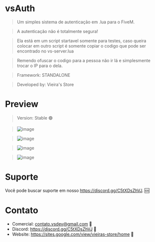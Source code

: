 # vsAuth

> Um simples sistema de autenticação em .lua para o FiveM.

> A autenticação não é totalmente segura!

> Ela está em um script startavel somente para testes, caso queira colocar em outro script é somente copiar o codigo que pode ser encontrado no vs-server.lua

> Remendo ofuscar o codigo para a pessoa não ir lá e simplesmente trocar o IP para o dela.

> Framework: STANDALONE 

> Developed by: Vieira's Store

# Preview

> Version: Stable 🟢

> ![image](https://user-images.githubusercontent.com/98975919/185752651-f17706ba-6683-41c2-ab4b-910181f0ad7e.png)

> ![image](https://user-images.githubusercontent.com/98975919/185752661-24ef795a-f775-4004-a815-d050525ce026.png)

> ![image](https://user-images.githubusercontent.com/98975919/185752668-c0baa03c-37e0-4042-b2e0-9d6675259be2.png)

> ![image](https://user-images.githubusercontent.com/98975919/185752677-ad6f8f2c-2b55-40ea-a88e-219d373a5ff4.png)

# Suporte
Você pode buscar suporte em nosso https://discord.gg/C5tXDsZhVJ. 🆘

# Contato
- Comercial: contato.vsdev@gmail.com 🧾
- Discord: https://discord.gg/C5tXDsZhVJ 🧾
- Website: https://sites.google.com/view/vieiras-store/home 🧾
